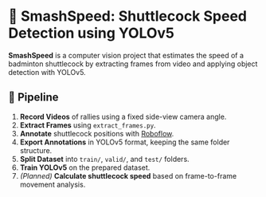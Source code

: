 # 🏸 SmashSpeed: Shuttlecock Speed Detection using YOLOv5

**SmashSpeed** is a computer vision project that estimates the speed of a badminton shuttlecock by extracting frames from video and applying object detection with YOLOv5.

## 🧪 Pipeline

1. **Record Videos** of rallies using a fixed side-view camera angle.
2. **Extract Frames** using `extract_frames.py`.
3. **Annotate** shuttlecock positions with [Roboflow](https://roboflow.com).
4. **Export Annotations** in YOLOv5 format, keeping the same folder structure.
5. **Split Dataset** into `train/`, `valid/`, and `test/` folders.
6. **Train YOLOv5** on the prepared dataset.
7. *(Planned)* **Calculate shuttlecock speed** based on frame-to-frame movement analysis.